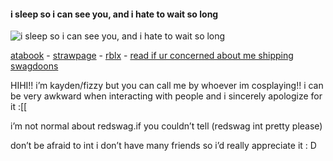 #### i sleep so i can see you, and i hate to wait so long
![i sleep so i can see you, and i hate to wait so long](https://files.catbox.moe/6gb6k6.jpeg)

[atabook](https://swagd00ns.atabook.org/) - [strawpage](https://seildirect0ry.straw.page/) - [rblx](https://www.roblox.com/users/1903854763/profile) - [read if ur concerned about me shipping swagdoons](https://abouttheswagdoonsthing.straw.page)

HIHI!! i’m kayden/fizzy but you can call me by whoever im cosplaying!! i can be very awkward when interacting with people and i sincerely apologize for it :[[

i’m not normal about redswag.if you couldn’t tell (redswag int pretty please)

don’t be afraid to int i don’t have many friends so i’d really appreciate it : D





